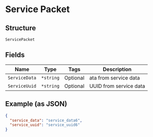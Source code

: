 
# Service Packet

## Structure

`ServicePacket`

## Fields

| Name | Type | Tags | Description |
|  --- | --- | --- | --- |
| `ServiceData` | `*string` | Optional | ata from service data |
| `ServiceUuid` | `*string` | Optional | UUID from service data |

## Example (as JSON)

```json
{
  "service_data": "service_data6",
  "service_uuid": "service_uuid6"
}
```

